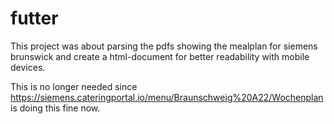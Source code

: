 # futter

This project was about parsing the pdfs showing the mealplan for siemens brunswick and create a html-document for better readability with mobile devices.

This is no longer needed since https://siemens.cateringportal.io/menu/Braunschweig%20A22/Wochenplan is doing this fine now.
